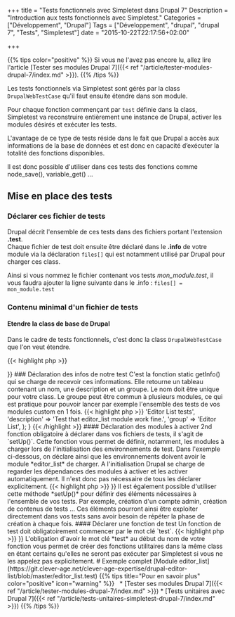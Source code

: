 +++
title = "Tests fonctionnels avec Simpletest dans Drupal 7"
Description = "Introduction aux tests fonctionnels avec Simpletest."
Categories = ["Développement", "Drupal"]
Tags = ["Développement", "drupal", "drupal 7", "Tests", "Simpletest"]
date = "2015-10-22T22:17:56+02:00"

+++

{{% tips color="positive" %}}
Si vous ne l'avez pas encore lu, allez lire l'article [Tester ses modules Drupal 7]({{< ref "/article/tester-modules-drupal-7/index.md" >}}).
{{% /tips %}}

Les tests fonctionnels via Simpletest sont gérés par la class `DrupalWebTestCase` qu'il faut ensuite étendre dans son module.

Pour chaque fonction commençant par `test` définie dans la class, Simpletest va reconstruire entièrement une instance de Drupal, activer les modules désirés et exécuter les tests.

L'avantage de ce type de tests réside dans le fait que Drupal a accès aux informations de la base de données et est donc en capacité d’exécuter la totalité des fonctions disponibles.

Il est donc possible d'utiliser dans ces tests des fonctions comme node_save(), variable_get() ...

## Mise en place des tests

### Déclarer ces fichier de tests

Drupal décrit l'ensemble de ces tests dans des fichiers portant l'extension **.test**.  
Chaque fichier de test doit ensuite être déclaré dans le **.info** de votre module via la déclaration `files[]` qui est notamment utilisé par Drupal pour charger ces class.

Ainsi si vous nommez le fichier contenant vos tests *mon_module.test*, il vous faudra ajouter la ligne suivante dans le .info : `files[] = mon_module.test`

### Contenu minimal d'un fichier de tests

#### Etendre la class de base de Drupal

Dans le cadre de tests fonctionnels, c'est donc la class `DrupalWebTestCase` que l'on veut étendre.

{{< highlight php  >}}
<?php

class EditorListTests extends DrupalWebTestCase {}
{{< /highlight >}}

### Déclaration des infos de notre test

C'est la fonction static getInfo() qui se charge de recevoir ces informations.
Elle retourne un tableau contenant un nom, une description et un groupe.

Le nom doit être unique pour votre class.
Le groupe peut être commun à plusieurs modules, ce qui est pratique pour pouvoir lancer par exemple l'ensemble des tests de vos modules custom en 1 fois.

{{< highlight php  >}}
<?php

public static function getInfo() {
  // Note: getInfo() strings should not be translated.
  return array(
    'name' => 'Editor List tests',
    'description' => 'Test that editor_list module work fine.',
    'group' => 'Editor List',
  );

}
{{< /highlight >}}

#### Déclaration des modules à activer

2nd fonction obligatoire à déclarer dans vos fichiers de tests, il s'agit de `setUp()`.
Cette fonction vous permet de définir, notamment, les modules à charger lors de l'initialisation des environnements de test.

Dans l'exemple ci-dessous, on déclare ainsi que les environnements doivent avoir le module *editor_list* de charger.
A l'initialisation Drupal se charge de regarder les dépendances des modules à activer et les activer automatiquement.
Il n'est donc pas nécessaire de tous les déclarer explicitement.

{{< highlight php  >}}
<?php

/**
 * {@inheritdoc}
 */
public function setUp() {
  parent::setUp('editor_list');
}
{{< /highlight >}}

Il est également possible d'utiliser cette méthode *setUp()* pour définir des éléments nécessaires à l'ensemble de vos tests.
Par exemple, création d'un compte admin, création de contenus de tests ...
Ces éléments pourront ainsi être exploiter directement dans vos tests sans avoir besoin de répéter la phase de création à chaque fois.

#### Déclarer une fonction de test

Un fonction de test doit obligatoirement commencer par le mot clé `test`.

{{< highlight php  >}}
<?php

/**
 * Test Administration page access and edition.
 */
public function testAdministrationPage() {
  // Your tests
}
{{< /highlight >}}

L'obligation d'avoir le mot clé *test* au début du nom de votre fonction vous permet de créer des fonctions utilitaires dans la même class en étant certains qu'elles ne seront pas exécuter par Simpletest si vous ne les appelez pas explicitement.

# Exemple complet

[Module editor_list](https://git.clever-age.net/clever-age-expertise/drupal-editor-list/blob/master/editor_list.test)

{{% tips title="Pour en savoir plus" color="positive" icon="warning" %}}
&nbsp;

* [Tester ses modules Drupal 7]({{< ref "/article/tester-modules-drupal-7/index.md" >}})
* [Tests unitaires avec Drupal 7]({{< ref "/article/tests-unitaires-simpletest-drupal-7/index.md" >}})
{{% /tips %}}
